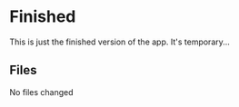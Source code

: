 # Finished

This is just the finished version of the app. It's temporary...

<section id="files" className="not-prose">
	<h2>Files</h2>
	<p>No files changed</p>
</section>
